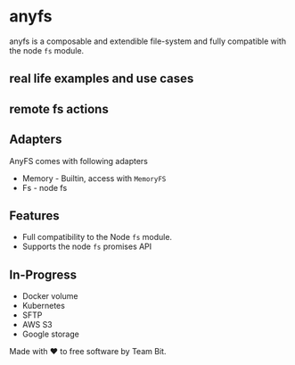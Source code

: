 # anyfs

anyfs is a composable and extendible file-system and fully compatible with the node `fs` module.

## real life examples and use cases

## remote fs actions

## Adapters
AnyFS comes with following adapters
 - Memory - Builtin, access with `MemoryFS`
 - Fs - node fs 
 
## Features
- Full compatibility to the Node `fs` module.
- Supports the node `fs` promises API

## In-Progress
- Docker volume
- Kubernetes 
- SFTP
- AWS S3
- Google storage


Made with ❤ to free software by Team Bit.
